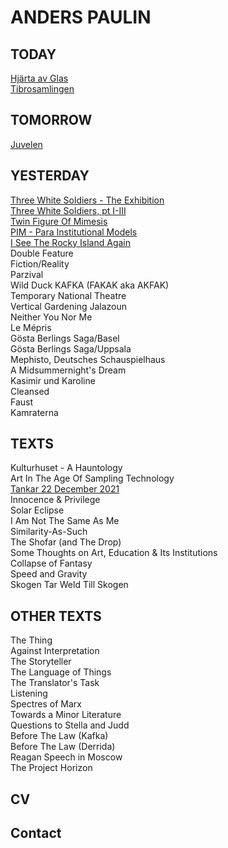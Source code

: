 # ANDERS PAULIN

## TODAY
[Hjärta av Glas](/hjarta.md)  
[Tibrosamlingen](/tibro.md)    

## TOMORROW
[Juvelen](/Juvelen.md)  

## YESTERDAY
[Three White Soldiers - The Exhibition](threewhitesoldiers.md)  
[Three White Soldiers, pt I-III](threewhitesoldiers.ptI-III.md)  
[Twin Figure Of Mimesis](/twinfigureofmimesis.md)  
[PIM - Para Institutional Models](/pim.md)  
[I See The Rocky Island Again](/rockyisland.md)  
Double Feature  
Fiction/Reality  
Parzival  
Wild Duck
KAFKA (FAKAK aka AKFAK)  
Temporary National Theatre  
Vertical Gardening Jalazoun  
Neither You Nor Me  
Le Mépris  
Gösta Berlings Saga/Basel  
Gösta Berlings Saga/Uppsala  
Mephisto, Deutsches Schauspielhaus  
A Midsummernight's Dream  
Kasimir und Karoline  
Cleansed  
Faust  
Kamraterna  

## TEXTS
Kulturhuset - A Hauntology  
Art In The Age Of Sampling Technology  
[Tankar 22 December 2021](/tankar.md)  
Innocence & Privilege  
Solar Eclipse  
I Am Not The Same As Me  
Similarity-As-Such  
The Shofar (and The Drop)  
Some Thoughts on Art, Education & Its Institutions  
Collapse of Fantasy  
Speed and Gravity  
Skogen Tar Weld Till Skogen  

## OTHER TEXTS
The Thing  
Against Interpretation  
The Storyteller  
The Language of Things  
The Translator's Task  
Listening  
Spectres of Marx  
Towards a Minor Literature  
Questions to Stella and Judd  
Before The Law (Kafka)  
Before The Law (Derrida)  
Reagan Speech in Moscow  
The Project Horizon  

## CV

## Contact
